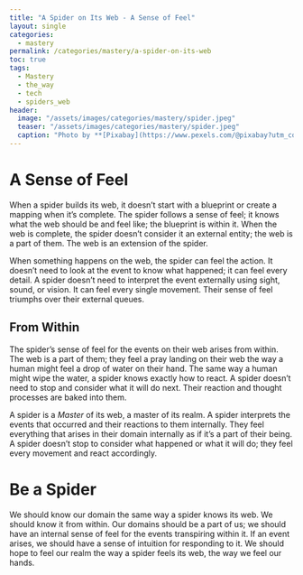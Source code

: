 ```yaml
---
title: "A Spider on Its Web - A Sense of Feel"
layout: single
categories:
  - mastery
permalink: /categories/mastery/a-spider-on-its-web
toc: true
tags:
  - Mastery
  - the_way
  - tech
  - spiders_web
header:
  image: "/assets/images/categories/mastery/spider.jpeg"
  teaser: "/assets/images/categories/mastery/spider.jpeg"
  caption: "Photo by **[Pixabay](https://www.pexels.com/@pixabay?utm_content=attributionCopyText&utm_medium=referral&utm_source=pexels)** from **[Pexels](https://www.pexels.com/photo/pink-and-orange-spider-near-black-and-yellow-insect-on-a-spider-web-during-daytime-65276/?utm_content=attributionCopyText&utm_medium=referral&utm_source=pexels)**"
---
```


# A Sense of Feel

When a spider builds its web, it doesn’t start with a blueprint or create a mapping when it’s complete. The spider follows a sense of feel; it knows what the web should be and feel like; the blueprint is within it. When the web is complete, the spider doesn’t consider it an external entity; the web is a part of them. The web is an extension of the spider.

When something happens on the web, the spider can feel the action. It doesn’t need to look at the event to know what happened; it can feel every detail. A spider doesn’t need to interpret the event externally using sight, sound, or vision. It can feel every single movement. Their sense of feel triumphs over their external queues.

## From Within

The spider’s sense of feel for the events on their web arises from within. The web is a part of them; they feel a pray landing on their web the way a human might feel a drop of water on their hand. The same way a human might wipe the water, a spider knows exactly how to react. A spider doesn’t need to stop and consider what it will do next. Their reaction and thought processes are baked into them.

A spider is a _Master_ of its web, a master of its realm. A spider interprets the events that occurred and their reactions to them internally. They feel everything that arises in their domain internally as if it’s a part of their being. A spider doesn’t stop to consider what happened or what it will do; they feel every movement and react accordingly.

# Be a Spider

We should know our domain the same way a spider knows its web. We should know it from within. Our domains should be a part of us; we should have an internal sense of feel for the events transpiring within it. If an event arises, we should have a sense of intuition for responding to it. We should hope to feel our realm the way a spider feels its web, the way we feel our hands.
